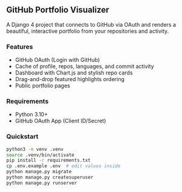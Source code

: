 ## GitHub Portfolio Visualizer

A Django 4 project that connects to GitHub via OAuth and renders a beautiful, interactive portfolio from your repositories and activity.

### Features
- GitHub OAuth (Login with GitHub)
- Cache of profile, repos, languages, and commit activity
- Dashboard with Chart.js and stylish repo cards
- Drag-and-drop featured highlights ordering
- Public portfolio pages

### Requirements
- Python 3.10+
- GitHub OAuth App (Client ID/Secret)

### Quickstart
```bash
python3 -m venv .venv
source .venv/bin/activate
pip install -r requirements.txt
cp .env.example .env  # edit values inside
python manage.py migrate
python manage.py createsuperuser
python manage.py runserver
```

